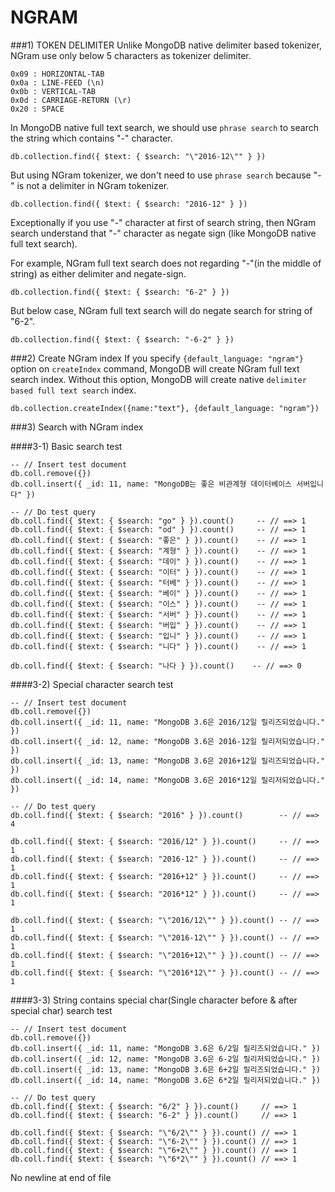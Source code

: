 # NGRAM

###1) TOKEN DELIMITER
Unlike MongoDB native delimiter based tokenizer, NGram use only below 5 characters as tokenizer delimiter.
```
0x09 : HORIZONTAL-TAB
0x0a : LINE-FEED (\n)
0x0b : VERTICAL-TAB
0x0d : CARRIAGE-RETURN (\r)
0x20 : SPACE
```

In MongoDB native full text search, we should use `phrase search` to search the string which contains "-" character.
```
db.collection.find({ $text: { $search: "\"2016-12\"" } })
```

But using NGram tokenizer, we don't need to use `phrase search` because "-" is not a delimiter in NGram tokenizer.
```
db.collection.find({ $text: { $search: "2016-12" } })

```

Exceptionally if you use "-" character at first of search string, then NGram search understand that "-" character as negate sign (like MongoDB native full text search). 

For example, NGram full text search does not regarding "-"(in the middle of string) as either delimiter and negate-sign.
```
db.collection.find({ $text: { $search: "6-2" } })
```
But below case, NGram full text search will do negate search for string of "6-2".
```
db.collection.find({ $text: { $search: "-6-2" } })
```

###2) Create NGram index
If you specify `{default_language: "ngram"}` option on `createIndex` command, MongoDB will create NGram full text search index. Without this option, MongoDB will create native `delimiter based full text search` index.
```
db.collection.createIndex({name:"text"}, {default_language: "ngram"})
```

###3) Search with NGram index

####3-1) Basic search test
```
-- // Insert test document
db.coll.remove({})
db.coll.insert({ _id: 11, name: "MongoDB는 좋은 비관계형 데이터베이스 서버입니다" })

-- // Do test query
db.coll.find({ $text: { $search: "go" } }).count()     -- // ==> 1
db.coll.find({ $text: { $search: "od" } }).count()     -- // ==> 1
db.coll.find({ $text: { $search: "좋은" } }).count()    -- // ==> 1
db.coll.find({ $text: { $search: "계형" } }).count()    -- // ==> 1
db.coll.find({ $text: { $search: "데이" } }).count()    -- // ==> 1
db.coll.find({ $text: { $search: "이터" } }).count()    -- // ==> 1
db.coll.find({ $text: { $search: "터베" } }).count()    -- // ==> 1
db.coll.find({ $text: { $search: "베이" } }).count()    -- // ==> 1
db.coll.find({ $text: { $search: "이스" } }).count()    -- // ==> 1
db.coll.find({ $text: { $search: "서버" } }).count()    -- // ==> 1
db.coll.find({ $text: { $search: "버입" } }).count()    -- // ==> 1
db.coll.find({ $text: { $search: "입니" } }).count()    -- // ==> 1
db.coll.find({ $text: { $search: "니다" } }).count()    -- // ==> 1

db.coll.find({ $text: { $search: "나다 } }).count()    -- // ==> 0
```

####3-2) Special character search test
```
-- // Insert test document
db.coll.remove({})
db.coll.insert({ _id: 11, name: "MongoDB 3.6은 2016/12일 릴리즈되었습니다." })
db.coll.insert({ _id: 12, name: "MongoDB 3.6은 2016-12일 릴리저되었습니다." })
db.coll.insert({ _id: 13, name: "MongoDB 3.6은 2016+12일 릴리즈되었습니다." })
db.coll.insert({ _id: 14, name: "MongoDB 3.6은 2016*12일 릴리저되었습니다." })

-- // Do test query
db.coll.find({ $text: { $search: "2016" } }).count()        -- // ==> 4

db.coll.find({ $text: { $search: "2016/12" } }).count()     -- // ==> 1
db.coll.find({ $text: { $search: "2016-12" } }).count()     -- // ==> 1
db.coll.find({ $text: { $search: "2016+12" } }).count()     -- // ==> 1
db.coll.find({ $text: { $search: "2016*12" } }).count()     -- // ==> 1

db.coll.find({ $text: { $search: "\"2016/12\"" } }).count() -- // ==> 1
db.coll.find({ $text: { $search: "\"2016-12\"" } }).count() -- // ==> 1
db.coll.find({ $text: { $search: "\"2016+12\"" } }).count() -- // ==> 1
db.coll.find({ $text: { $search: "\"2016*12\"" } }).count() -- // ==> 1
```

####3-3) String contains special char(Single character before & after special char) search test
```
-- // Insert test document
db.coll.remove({})
db.coll.insert({ _id: 11, name: "MongoDB 3.6은 6/2일 릴리즈되었습니다." })
db.coll.insert({ _id: 12, name: "MongoDB 3.6은 6-2일 릴리저되었습니다." })
db.coll.insert({ _id: 13, name: "MongoDB 3.6은 6+2일 릴리즈되었습니다." })
db.coll.insert({ _id: 14, name: "MongoDB 3.6은 6*2일 릴리저되었습니다." })

-- // Do test query
db.coll.find({ $text: { $search: "6/2" } }).count()     // ==> 1
db.coll.find({ $text: { $search: "6-2" } }).count()     // ==> 1

db.coll.find({ $text: { $search: "\"6/2\"" } }).count() // ==> 1
db.coll.find({ $text: { $search: "\"6-2\"" } }).count() // ==> 1
db.coll.find({ $text: { $search: "\"6+2\"" } }).count() // ==> 1
db.coll.find({ $text: { $search: "\"6*2\"" } }).count() // ==> 1
```
 No newline at end of file
